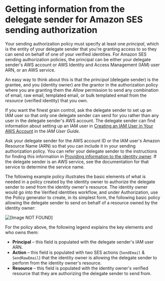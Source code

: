# Getting information from the delegate sender for Amazon SES sending authorization<a name="sending-authorization-identity-owner-tasks-information"></a>

Your sending authorization policy must specify at least one *principal*, which is the entity of your delegate sender that you're granting access to so they can send on behalf of one of your verified identities\. For Amazon SES sending authorization policies, the principal can be either your delegate sender's AWS account or AWS Identity and Access Management \(IAM\) user ARN, or an AWS service\.

An easy way to think about this is that the *principal* \(delegate sender\) is the grantee, and you \(identity owner\) are the grantor in the authorization policy where you are granting them the *Allow* permission to send any combination of email, raw email, templated email, or bulk templated email from the *resource* \(verified identity\) that you own\.

If you want the finest grain control, ask the delegate sender to set up an IAM user so that only one delegate sender can send for you rather than any user in the delegate sender's AWS account\. The delegate sender can find information about setting up an IAM user in [Creating an IAM User in Your AWS Account](https://docs.aws.amazon.com/IAM/latest/UserGuide/Using_SettingUpUser.html) in the *IAM User Guide*\.

Ask your delegate sender for the AWS account ID or the IAM user's Amazon Resource Name \(ARN\) so that you can include it in your sending authorization policy\. You can refer your delegate sender to the instructions for finding this information in [Providing information to the identity owner](sending-authorization-delegate-sender-tasks-information.md)\. If the delegate sender is an AWS service, see the documentation for that service to determine the service name\.

The following example policy illustrates the basic elements of what is needed in a policy created by the identity owner to authorize the delegate sender to send from the identity owner's resource\. The identity owner would go into the Verified identities workflow, and under Authorization, use the Policy generator to create, in its simplest form, the following basic policy allowing the delegate sender to send on behalf of a resource owned by the identity owner:

![\[Image NOT FOUND\]](http://docs.aws.amazon.com/ses/latest/dg/images/simple_auth_policy_for_delegate_sender.png)

For the policy above, the following legend explains the key elements and who owns them:
+ **Principal** – this field is populated with the delegate sender's IAM user ARN\.
+ **Action** – this field is populated with two SES actions \(`SendEmail` & `SendRawEmail`\) that the identity owner is allowing the delegate sender to perform from the identity owner's resource\.
+ **Resource** – this field is populated with the identity owner's verified resource that they are authorizing the delegate sender to send from\.